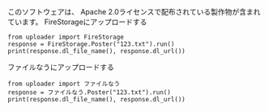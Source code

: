このソフトウェアは、 Apache 2.0ライセンスで配布されている製作物が含まれています。
FireStorageにアップロードする
```
from uploader import FireStorage
response = FireStorage.Poster("123.txt").run()
print(response.dl_file_name(), response.dl_url())
```
ファイルなうにアップロードする
```
from uploader import ファイルなう
response = ファイルなう.Poster("123.txt").run()
print(response.dl_file_name(), response.dl_url())
```
